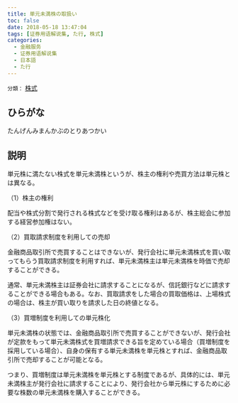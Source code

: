 ```yaml
---
title: 単元未満株の取扱い
toc: false
date: 2018-05-18 13:47:04
tags: [证券用语解说集, た行, 株式]
categories:
  - 金融服务
  - 证券用语解说集
  - 日本語
  - た行
---
```


`分類：` [株式](/tags/株式/)

## ひらがな

たんげんみまんかぶのとりあつかい

## 説明

単元株に満たない株式を単元未満株というが、株主の権利や売買方法は単元株とは異なる。

（1）株主の権利

配当や株式分割で発行される株式などを受け取る権利はあるが、株主総会に参加する経営参加権はない。

（2）買取請求制度を利用しての売却

金融商品取引所で売買することはできないが、発行会社に単元未満株式を買い取ってもらう買取請求制度を利用すれば、単元未満株主は単元未満株を時価で売却することができる。

通常、単元未満株主は証券会社に請求することになるが、信託銀行などに請求することができる場合もある。なお、買取請求をした場合の買取価格は、上場株式の場合は、株主が買い取りを請求した日の終値となる。

（3）買増制度を利用しての単元株化

単元未満株の状態では、金融商品取引所で売買することができないが、発行会社が定款をもって単元未満株式を買増請求できる旨を定めている場合（買増制度を採用している場合）、自身の保有する単元未満株を単元株とすれば、金融商品取引所で売却することが可能となる。

つまり、買増制度は単元未満株を単元株とする制度であるが、具体的には、単元未満株主が発行会社に請求することにより、発行会社から単元株にするために必要な株数の単元未満株を購入することができる。
